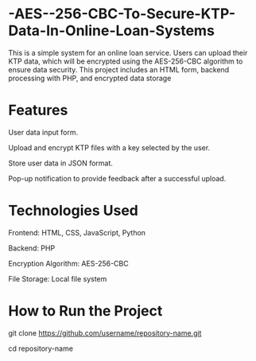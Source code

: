 # -AES--256-CBC-To-Secure-KTP-Data-In-Online-Loan-Systems

This is a simple system for an online loan service. Users can upload their KTP data, which will be encrypted using the AES-256-CBC algorithm to ensure data security. This project includes an HTML form, backend processing with PHP, and encrypted data storage

# Features

User data input form.

Upload and encrypt KTP files with a key selected by the user.

Store user data in JSON format.

Pop-up notification to provide feedback after a successful upload.

# Technologies Used

Frontend: HTML, CSS, JavaScript, Python

Backend: PHP

Encryption Algorithm: AES-256-CBC

File Storage: Local file system

# How to Run the Project

git clone https://github.com/username/repository-name.git

cd repository-name

